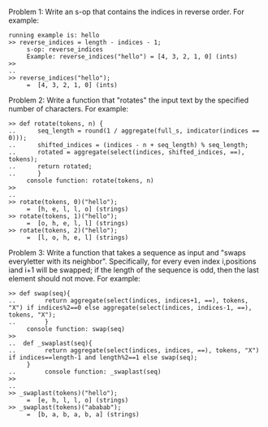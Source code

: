Problem 1: Write an s-op that contains the indices in reverse order. For example:

```
running example is: hello
>> reverse_indices = length - indices - 1;
     s-op: reverse_indices
 	 Example: reverse_indices("hello") = [4, 3, 2, 1, 0] (ints)
>> 
.. 
>> reverse_indices("hello");
	 =  [4, 3, 2, 1, 0] (ints) 
```


Problem 2: Write a function that "rotates" the input text by the specified number of characters. For example:

```
>> def rotate(tokens, n) {
..      seq_length = round(1 / aggregate(full_s, indicator(indices == 0)));
..      shifted_indices = (indices - n + seq_length) % seq_length;
..      rotated = aggregate(select(indices, shifted_indices, ==), tokens);
..      return rotated;
..      }
     console function: rotate(tokens, n)
>> 
.. 
>> rotate(tokens, 0)("hello");
	 =  [h, e, l, l, o] (strings)
>> rotate(tokens, 1)("hello");
	 =  [o, h, e, l, l] (strings)
>> rotate(tokens, 2)("hello");
	 =  [l, o, h, e, l] (strings)
```

Problem 3: Write a function that takes a sequence as input and "swaps everyletter with its neighbor". Specifically, for every even index i,positions iand i+1 will be swapped; if the length of the sequence is odd, then the last element should not move. For example:


```
>> def swap(seq){
..        return aggregate(select(indices, indices+1, ==), tokens, "X") if indices%2==0 else aggregate(select(indices, indices-1, ==), tokens, "X");
..        }
     console function: swap(seq)
>>  
..  def _swaplast(seq){
..        return aggregate(select(indices, indices, ==), tokens, "X") if indices==length-1 and length%2==1 else swap(seq);
     }
..        console function: _swaplast(seq)
>> 
.. 
>> _swaplast(tokens)("hello");
	 =  [e, h, l, l, o] (strings)
>> _swaplast(tokens)("ababab");
	 =  [b, a, b, a, b, a] (strings)
```
